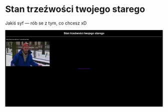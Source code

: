 # Stan trzeźwości twojego starego
Jakiś syf — rób se z tym, co chcesz xD

<img src="assets/brave_HYqG3Pgd49cE.png" alt="Zrzut jakiś lol">
